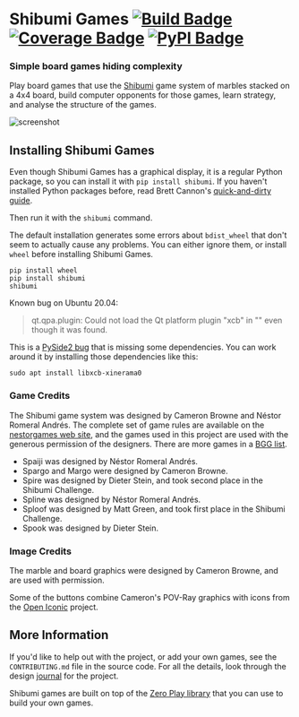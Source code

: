 # Shibumi Games [![Build Badge]][build] [![Coverage Badge]][codecov] [![PyPI Badge]][pypi]
### Simple board games hiding complexity

[Build Badge]: https://github.com/donkirkby/shibumi-games/actions/workflows/py-build.yml/badge.svg?branch=master
[build]: https://github.com/donkirkby/shibumi-games/actions
[Coverage Badge]: https://codecov.io/github/donkirkby/shibumi-games/coverage.svg?branch=master
[codecov]: https://codecov.io/github/donkirkby/shibumi-games?branch=master
[PyPI Badge]: https://badge.fury.io/py/shibumi.svg
[pypi]: https://badge.fury.io/py/shibumi
[screenshot]: https://donkirkby.github.io/shibumi-games/images/demo.png
[journal]: https://donkirkby.github.io/shibumi-games/journal

Play board games that use the [Shibumi] game system of marbles stacked on a 4x4
board, build computer opponents for those games, learn strategy, and analyse the
structure of the games.

![screenshot]

## Installing Shibumi Games
Even though Shibumi Games has a graphical display, it is a regular Python package,
so you can install it with `pip install shibumi`. If you haven't installed
Python packages before, read Brett Cannon's [quick-and-dirty guide].

Then run it with the `shibumi` command.

The default installation generates some errors about `bdist_wheel` that don't
seem to actually cause any problems. You can either ignore them, or install
`wheel` before installing Shibumi Games.

    pip install wheel
    pip install shibumi
    shibumi

Known bug on Ubuntu 20.04:

> qt.qpa.plugin: Could not load the Qt platform plugin "xcb" in "" even though
> it was found.

This is a [PySide2 bug] that is missing some dependencies. You can work around
it by installing those dependencies like this:

    sudo apt install libxcb-xinerama0

[quick-and-dirty guide]: https://snarky.ca/a-quick-and-dirty-guide-on-how-to-install-packages-for-python/
[PySide2 bug]: https://bugreports.qt.io/browse/QTBUG-84749

### Game Credits
The Shibumi game system was designed by Cameron Browne and Néstor Romeral
Andrés. The complete set of game rules are available on the
[nestorgames web site], and the games used in this project are used with the
generous permission of the designers. There are more games in a [BGG list].
* Spaiji was designed by Néstor Romeral Andrés.
* Spargo and Margo were designed by Cameron Browne.
* Spire was designed by Dieter Stein, and took second place in the Shibumi
Challenge.
* Spline was designed by Néstor Romeral Andrés.
* Sploof was designed by Matt Green, and took first place in the Shibumi
Challenge.
* Spook was designed by Dieter Stein.

[nestorgames web site]: https://nestorgames.com/shibumibook_detail.html
[BGG list]: https://boardgamegeek.com/boardgamefamily/13434/series-shibumi/linkeditems/boardgamefamily?pageid=1&sort=usersrated

### Image Credits
The marble and board graphics were designed by Cameron Browne, and are used with
permission.

Some of the buttons combine Cameron's POV-Ray graphics with icons from the
[Open Iconic] project.

[Open Iconic]: https://useiconic.com/open

## More Information
If you'd like to help out with the project, or add your own games, see the
`CONTRIBUTING.md` file in the source code. For all the details, look through the
design [journal] for the project.

Shibumi games are built on top of the [Zero Play library] that you can use to
build your own games.

[Shibumi]: https://boardgamegeek.com/boardgame/135270/shibumi
[Zero Play library]: https://donkirkby.github.io/zero-play/
